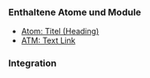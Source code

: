 ### Enthaltene Atome und Module
* [Atom: Titel (Heading)](../../atoms/headings/headings.html)
* [ATM: Text Link](../../atoms/text_link/text_link.html)
 
### Integration


